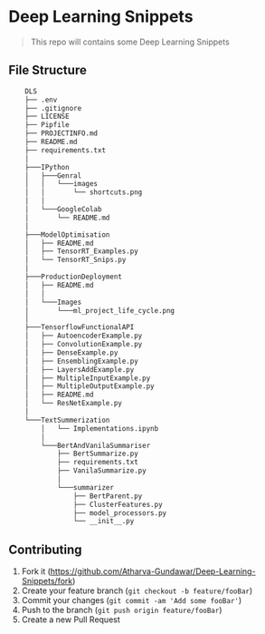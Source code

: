 # Deep Learning Snippets

> This repo will contains some Deep Learning Snippets

## File Structure

```bash
    DLS
    ├── .env
    ├── .gitignore
    ├── LICENSE
    ├── Pipfile
    ├── PROJECTINFO.md
    ├── README.md
    ├── requirements.txt
    │
    ├───IPython
    │   ├───Genral
    │   │   └───images
    │   │       └── shortcuts.png
    │   │
    │   └───GoogleColab
    │       └── README.md
    │
    ├───ModelOptimisation
    │   ├── README.md
    │   ├── TensorRT_Examples.py
    │   └── TensorRT_Snips.py
    │
    ├───ProductionDeployment
    │   ├── README.md
    │   │
    │   └───Images
    │       └───ml_project_life_cycle.png
    │
    ├───TensorflowFunctionalAPI
    │   ├── AutoencoderExample.py
    │   ├── ConvolutionExample.py
    │   ├── DenseExample.py
    │   ├── EnsemblingExample.py
    │   ├── LayersAddExample.py
    │   ├── MultipleInputExample.py
    │   ├── MultipleOutputExample.py
    │   ├── README.md
    │   └── ResNetExample.py
    │
    └───TextSummerization
        │   └── Implementations.ipynb
        │
        └───BertAndVanilaSummariser
            ├── BertSummarize.py
            ├── requirements.txt
            ├── VanilaSummarize.py
            │
            └───summarizer
                ├── BertParent.py
                ├── ClusterFeatures.py
                ├── model_processors.py
                └── __init__.py

```

## Contributing

1. Fork it (<https://github.com/Atharva-Gundawar/Deep-Learning-Snippets/fork>)
2. Create your feature branch (`git checkout -b feature/fooBar`)
3. Commit your changes (`git commit -am 'Add some fooBar'`)
4. Push to the branch (`git push origin feature/fooBar`)
5. Create a new Pull Request

